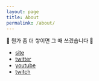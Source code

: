 ```yaml
---
layout: page
title: About
permalink: /about/
---
```


:construction: 뭔가 좀 더 쌓이면 그 때 쓰겠습니다 :construction:

- [site](https://p316.net)
- [twitter](https://mobile.twitter.com/zaq1qaz)
- [youtube](https://youtube.com/channel/UCPwsgRyz60XPg8yGJ5HalVA)
- [twitch](https://twitch.tv/zaq1qaz)
